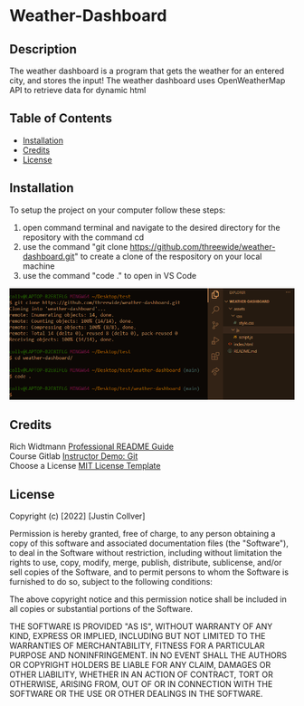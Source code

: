 # Weather-Dashboard

## Description

The weather dashboard is a program that gets the weather for an entered city, and stores the input! The weather dashboard uses OpenWeatherMap API to retrieve data for dynamic html

## Table of Contents

- [Installation](#installation)
- [Credits](#credits)
- [License](#license)

## Installation

To setup the project on your computer follow these steps:

1. open command terminal and navigate to the desired directory for the repository with the command cd
2. use the command "git clone https://github.com/threewide/weather-dashboard.git" to create a clone of the respository on your local machine
3. use the command "code ." to open in VS Code

![Installation](./assets/images/installation.png)

## Credits

Rich Widtmann [Professional README Guide](https://coding-boot-camp.github.io/full-stack/github/professional-readme-guide)<br>
Course Gitlab [Instructor Demo: Git](https://utoronto.bootcampcontent.com/utoronto-bootcamp/UTOR-VIRT-FSF-FT-05-2022-U-LOLC/-/tree/main/01-HTML-Git-CSS/01-Activities/03-Ins_Git)<br>
Choose a License [MIT License Template](https://choosealicense.com/licenses/mit/)

## License

Copyright (c) [2022] [Justin Collver]

Permission is hereby granted, free of charge, to any person obtaining a copy
of this software and associated documentation files (the "Software"), to deal
in the Software without restriction, including without limitation the rights
to use, copy, modify, merge, publish, distribute, sublicense, and/or sell
copies of the Software, and to permit persons to whom the Software is
furnished to do so, subject to the following conditions:

The above copyright notice and this permission notice shall be included in all
copies or substantial portions of the Software.

THE SOFTWARE IS PROVIDED "AS IS", WITHOUT WARRANTY OF ANY KIND, EXPRESS OR
IMPLIED, INCLUDING BUT NOT LIMITED TO THE WARRANTIES OF MERCHANTABILITY,
FITNESS FOR A PARTICULAR PURPOSE AND NONINFRINGEMENT. IN NO EVENT SHALL THE
AUTHORS OR COPYRIGHT HOLDERS BE LIABLE FOR ANY CLAIM, DAMAGES OR OTHER
LIABILITY, WHETHER IN AN ACTION OF CONTRACT, TORT OR OTHERWISE, ARISING FROM,
OUT OF OR IN CONNECTION WITH THE SOFTWARE OR THE USE OR OTHER DEALINGS IN THE
SOFTWARE.

